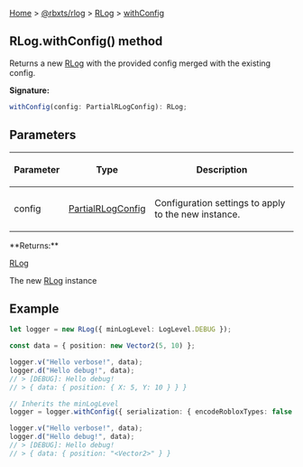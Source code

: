 [Home](./index.md) &gt; [@rbxts/rlog](./rlog.md) &gt; [RLog](./rlog.rlog.md) &gt;
[withConfig](./rlog.rlog.withconfig.md)

## RLog.withConfig() method

Returns a new [RLog](./rlog.rlog.md) with the provided config merged with the existing config.

**Signature:**

```typescript
withConfig(config: PartialRLogConfig): RLog;
```

## Parameters

<table><thead><tr><th>

Parameter

</th><th>

Type

</th><th>

Description

</th></tr></thead>
<tbody><tr><td>

config

</td><td>

[PartialRLogConfig](./rlog.partialrlogconfig.md)

</td><td>

Configuration settings to apply to the new instance.

</td></tr>
</tbody></table>
**Returns:**

[RLog](./rlog.rlog.md)

The new [RLog](./rlog.rlog.md) instance

## Example

```ts
let logger = new RLog({ minLogLevel: LogLevel.DEBUG });

const data = { position: new Vector2(5, 10) };

logger.v("Hello verbose!", data);
logger.d("Hello debug!", data);
// > [DEBUG]: Hello debug!
// > { data: { position: { X: 5, Y: 10 } } }

// Inherits the minLogLevel
logger = logger.withConfig({ serialization: { encodeRobloxTypes: false } });

logger.v("Hello verbose!", data);
logger.d("Hello debug!", data);
// > [DEBUG]: Hello debug!
// > { data: { position: "<Vector2>" } }
```
